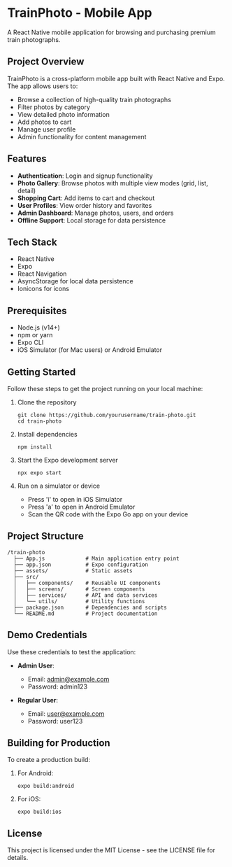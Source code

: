 
# TrainPhoto - Mobile App

A React Native mobile application for browsing and purchasing premium train photographs.

## Project Overview

TrainPhoto is a cross-platform mobile app built with React Native and Expo. The app allows users to:

- Browse a collection of high-quality train photographs
- Filter photos by category
- View detailed photo information
- Add photos to cart
- Manage user profile
- Admin functionality for content management

## Features

- **Authentication**: Login and signup functionality
- **Photo Gallery**: Browse photos with multiple view modes (grid, list, detail)
- **Shopping Cart**: Add items to cart and checkout
- **User Profiles**: View order history and favorites
- **Admin Dashboard**: Manage photos, users, and orders
- **Offline Support**: Local storage for data persistence

## Tech Stack

- React Native
- Expo
- React Navigation
- AsyncStorage for local data persistence
- Ionicons for icons

## Prerequisites

- Node.js (v14+)
- npm or yarn
- Expo CLI
- iOS Simulator (for Mac users) or Android Emulator

## Getting Started

Follow these steps to get the project running on your local machine:

1. Clone the repository
   ```
   git clone https://github.com/yourusername/train-photo.git
   cd train-photo
   ```

2. Install dependencies
   ```
   npm install
   ```

3. Start the Expo development server
   ```
   npx expo start
   ```

4. Run on a simulator or device
   - Press 'i' to open in iOS Simulator
   - Press 'a' to open in Android Emulator
   - Scan the QR code with the Expo Go app on your device

## Project Structure

```
/train-photo
  ├── App.js             # Main application entry point
  ├── app.json           # Expo configuration
  ├── assets/            # Static assets
  ├── src/
  │   ├── components/    # Reusable UI components
  │   ├── screens/       # Screen components
  │   ├── services/      # API and data services
  │   └── utils/         # Utility functions
  ├── package.json       # Dependencies and scripts
  └── README.md          # Project documentation
```

## Demo Credentials

Use these credentials to test the application:

- **Admin User**:
  - Email: admin@example.com
  - Password: admin123

- **Regular User**:
  - Email: user@example.com
  - Password: user123

## Building for Production

To create a production build:

1. For Android:
   ```
   expo build:android
   ```

2. For iOS:
   ```
   expo build:ios
   ```

## License

This project is licensed under the MIT License - see the LICENSE file for details.
